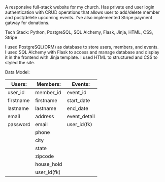 A responsive full-stack website for my church. Has private end user login authentication with CRUD operations that allows user to add/delete member and post/delete upcoming events. I've also implemented Stripe payment gatway for donations.

Tech Stack: Python, PostgreSQL, SQL Alchemy, Flask, Jinja, HTML, CSS, Stripe

I used PostgreSQL(ORM) as database to store users, members, and events. I used SQL Alchemy with Flask to access and manage database and display it in the frontend with Jinja template. I used HTML to structured and CSS to styled the site. 


Data Model:

Users:     |   Members:     |   Events:
-----------|----------------|----------------
user_id    |   member_id    |  event_id
firstname  |   firstname    |   start_date
lastname   |   lastname     |   end_date
email      |   address      |   event_detail
password   |   email        |   user_id(fk)
           |   phone        |
           |   city         |
           |   state        |
           |   zipcode      |  
           |   house_hold   |
           |   user_id(fk)  |


